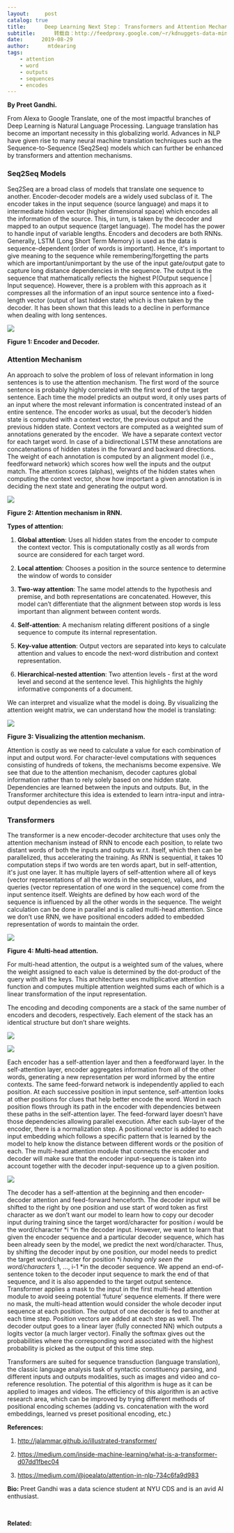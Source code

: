 ```yaml
---
layout:     post
catalog: true
title:      Deep Learning Next Step： Transformers and Attention Mechanism
subtitle:      转载自：http://feedproxy.google.com/~r/kdnuggets-data-mining-analytics/~3/GSYysfi1YHs/deep-learning-transformers-attention-mechanism.html
date:      2019-08-29
author:      mtdearing
tags:
    - attention
    - word
    - outputs
    - sequences
    - encodes
---
```


**By Preet Gandhi.**

From Alexa to Google Translate, one of the most impactful branches of Deep Learning is Natural Language Processing. Language translation has become an important necessity in this globalizing world. Advances in NLP have given rise to many neural machine translation techniques such as the Sequence-to-Sequence (Seq2Seq) models which can further be enhanced by transformers and attention mechanisms.

### Seq2Seq Models

Seq2Seq are a broad class of models that translate one sequence to another. Encoder-decoder models are a widely used subclass of it. The encoder takes in the input sequence (source language) and maps it to intermediate hidden vector (higher dimensional space) which encodes all the information of the source. This, in turn, is taken by the decoder and mapped to an output sequence (target language). The model has the power to handle input of variable lengths. Encoders and decoders are both RNNs. Generally, LSTM (Long Short Term Memory) is used as the data is sequence-dependent (order of words is important). Hence, it's important to give meaning to the sequence while remembering/forgetting the parts which are important/unimportant by the use of the input gate/output gate to capture long distance dependencies in the sequence. The output is the sequence that mathematically reflects the highest P(Output sequence | Input sequence). However, there is a problem with this approach as it compresses all the information of an input source sentence into a fixed-length vector (output of last hidden state) which is then taken by the decoder. It has been shown that this leads to a decline in performance when dealing with long sentences.

![](http://feedproxy.google.com/images/transformer-fig1-encoder-decoder-700.jpg)


**Figure 1: Encoder and Decoder.**

### Attention Mechanism

An approach to solve the problem of loss of relevant information in long sentences is to use the attention mechanism. The first word of the source sentence is probably highly correlated with the first word of the target sentence. Each time the model predicts an output word, it only uses parts of an input where the most relevant information is concentrated instead of an entire sentence. The encoder works as usual, but the decoder’s hidden state is computed with a context vector, the previous output and the previous hidden state. Context vectors are computed as a weighted sum of annotations generated by the encoder.  We have a separate context vector for each target word. In case of a bidirectional LSTM these annotations are concatenations of hidden states in the forward and backward directions. The weight of each annotation is computed by an alignment model (i.e., feedforward network) which scores how well the inputs and the output match. The attention scores (alphas), weights of the hidden states when computing the context vector, show how important a given annotation is in deciding the next state and generating the output word.

![](http://feedproxy.google.com/images/transformer-fig2-rnn-549.jpg)


**Figure 2: Attention mechanism in RNN.**

**Types of attention:**

1) **Global attention**: Uses all hidden states from the encoder to compute the context vector. This is computationally costly as all words from source are considered for each target word.

2) **Local attention**: Chooses a position in the source sentence to determine the window of words to consider

3) **Two-way attention**: The same model attends to the hypothesis and premise, and both representations are concatenated. However, this model can’t differentiate that the alignment between stop words is less important than alignment between content words.

4) **Self-attention**: A mechanism relating different positions of a single sequence to compute its internal representation.

5) **Key-value attention**: Output vectors are separated into keys to calculate attention and values to encode the next-word distribution and context representation.

6) **Hierarchical-nested attention**: Two attention levels - first at the word level and second at the sentence level. This highlights the highly informative components of a document.

We can interpret and visualize what the model is doing. By visualizing the attention weight matrix, we can understand how the model is translating:

![](http://feedproxy.google.com/images/transformer-fig3-400.jpg)


**Figure 3: Visualizing the attention mechanism.**

Attention is costly as we need to calculate a value for each combination of input and output word. For character-level computations with sequences consisting of hundreds of tokens, the mechanisms become expensive. We see that due to the attention mechanism, decoder captures global information rather than to rely solely based on one hidden state. Dependencies are learned between the inputs and outputs. But, in the Transformer architecture this idea is extended to learn intra-input and intra-output dependencies as well.

### Transformers

The transformer is a new encoder-decoder architecture that uses only the attention mechanism instead of RNN to encode each position, to relate two distant words of both the inputs and outputs w.r.t. itself, which then can be parallelized, thus accelerating the training. As RNN is sequential, it takes 10 computation steps if two words are ten words apart, but in self-attention, it's just one layer. It has multiple layers of self-attention where all of keys (vector representations of all the words in the sequence), values, and queries (vector representation of one word in the sequence) come from the input sentence itself. Weights are defined by how each word of the sequence is influenced by all the other words in the sequence. The weight calculation can be done in parallel and is called multi-head attention. Since we don’t use RNN, we have positional encoders added to embedded representation of words to maintain the order.

![](http://feedproxy.google.com/images/transformer-fig4-700.jpg)


**Figure 4: Multi-head attention.**

For multi-head attention, the output is a weighted sum of the values, where the weight assigned to each value is determined by the dot-product of the query with all the keys. This architecture uses multiplicative attention function and computes multiple attention weighted sums each of which is a linear transformation of the input representation.

The encoding and decoding components are a stack of the same number of encoders and decoders, respectively. Each element of the stack has an identical structure but don’t share weights.

![](http://feedproxy.google.com/images/transformer-fig5-student-450.jpg)


![](http://feedproxy.google.com/images/transformer-fig6-700.jpg)


Each encoder has a self-attention layer and then a feedforward layer. In the self-attention layer, encoder aggregates information from all of the other words, generating a new representation per word informed by the entire contexts. The same feed-forward network is independently applied to each position. At each successive position in input sentence, self-attention looks at other positions for clues that help better encode the word. Word in each position flows through its path in the encoder with dependencies between these paths in the self-attention layer. The feed-forward layer doesn’t have those dependencies allowing parallel execution. After each sub-layer of the encoder, there is a normalization step. A positional vector is added to each input embedding which follows a specific pattern that is learned by the model to help know the distance between different words or the position of each. The multi-head attention module that connects the encoder and decoder will make sure that the encoder input-sequence is taken into account together with the decoder input-sequence up to a given position.

![](http://feedproxy.google.com/images/transformer-fig7-probabilities-700.jpg)


The decoder has a self-attention at the beginning and then encoder-decoder attention and feed-forward henceforth. The decoder input will be shifted to the right by one position and use start of word token as first character as we don’t want our model to learn how to copy our decoder input during training since the target word/character for position *i* would be the word/character *i *in the decoder input. However, we want to learn that given the encoder sequence and a particular decoder sequence, which has been already seen by the model, we predict the next word/character. Thus, by shifting the decoder input by one position, our model needs to predict the target word/character for position *i *having only seen the word/characters* 1, …, i-1 *in the decoder sequence. We append an end-of-sentence token to the decoder input sequence to mark the end of that sequence, and it is also appended to the target output sentence. Transformer applies a mask to the input in the first multi-head attention module to avoid seeing potential ‘future’ sequence elements. If there were no mask, the multi-head attention would consider the whole decoder input sequence at each position. The output of one decoder is fed to another at each time step. Position vectors are added at each step as well. The decoder output goes to a linear layer (fully connected NN) which outputs a logits vector (a much larger vector). Finally the softmax gives out the probabilities where the corresponding word associated with the highest probability is picked as the output of this time step.

Transformers are suited for sequence transduction (language translation), the classic language analysis task of syntactic constituency parsing, and different inputs and outputs modalities, such as images and video and co-reference resolution. The potential of this algorithm is huge as it can be applied to images and videos. The efficiency of this algorithm is an active research area, which can be improved by trying different methods of positional encoding schemes (adding vs. concatenation with the word embeddings, learned vs preset positional encoding, etc.)

**References:**

1. http://jalammar.github.io/illustrated-transformer/

1. https://medium.com/inside-machine-learning/what-is-a-transformer-d07dd1fbec04

1. https://medium.com/@joealato/attention-in-nlp-734c6fa9d983


**Bio:** Preet Gandhi was a data science student at NYU CDS and is an avid AI enthusiast.

 

**Related:**



